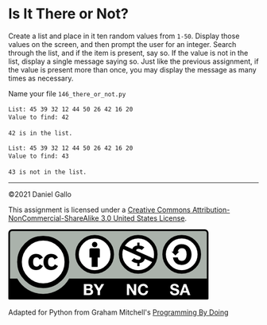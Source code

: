 # Is It There or Not?

Create a list and place in it ten random values from `1-50`. Display those values on the screen, and then prompt the user for an integer. Search through the list, and if the item is present, say so. If the value is not in the list, display a single message saying so. Just like the previous assignment, if the value is present more than once, you may display the message as many times as necessary.

Name your file `146_there_or_not.py`

```
List: 45 39 32 12 44 50 26 42 16 20
Value to find: 42

42 is in the list.
```

```
List: 45 39 32 12 44 50 26 42 16 20
Value to find: 43

43 is not in the list.
```

---


©2021 Daniel Gallo


This assignment is licensed under a
[Creative Commons Attribution-NonCommercial-ShareAlike 3.0 United States License](https://creativecommons.org/licenses/by-nc-sa/3.0/us/deed.en_US).  

![Creative Commons License](images/by-nc-sa.png)





Adapted for Python from Graham Mitchell's [Programming By Doing](https://programmingbydoing.com/)